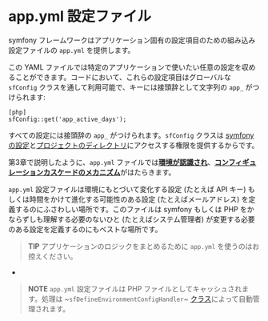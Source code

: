 app.yml 設定ファイル
====================

symfony フレームワークはアプリケーション固有の設定項目のための組み込み設定ファイルの `app.yml` を提供します。

この YAML ファイルでは特定のアプリケーションで使いたい任意の設定を収めることができます。コードにおいて、これらの設定項目はグローバルな `sfConfig` クラスを通して利用可能で、キーには接頭辞として文字列の `app_` がつけられます:

    [php]
    sfConfig::get('app_active_days');

すべての設定には接頭辞の `app_` がつけられます。`sfConfig` クラスは [symfony の設定](#chapter_03_sub_configuration_settings)と[プロジェクトのディレクトリ](#chapter_03_sub_directorie)にアクセスする権限を提供するからです。

第3章で説明したように、`app.yml` ファイルでは[**環境が認識され**](#chapter_03)、[**コンフィギュレーションカスケードのメカニズム**](#chapter_03)がはたらきます。

`app.yml` 設定ファイルは環境にもとづいて変化する設定 (たとえば API キー) もしくは時間をかけて進化する可能性のある設定 (たとえばメールアドレス) を定義するのにふさわしい場所です。このファイルは symfony もしくは PHP をかならずしも理解する必要のないひと (たとえばシステム管理者) が変更する必要のある設定を定義するのにもベストな場所です。

>**TIP**
>アプリケーションのロジックをまとめるために `app.yml` を使うのはお控えください。

-

>**NOTE**
>`app.yml` 設定ファイルは PHP ファイルとしてキャッシュされます。処理は ~`sfDefineEnvironmentConfigHandler`~ [クラス](#chapter_14_config_handlers_yml)によって自動管理されます。
